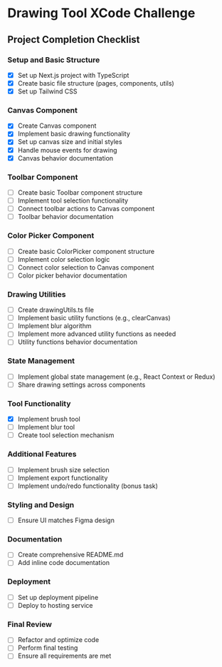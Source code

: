 # Drawing Tool XCode Challenge

## Project Completion Checklist

### Setup and Basic Structure
- [x] Set up Next.js project with TypeScript
- [x] Create basic file structure (pages, components, utils)
- [x] Set up Tailwind CSS

### Canvas Component
- [x] Create Canvas component
- [x] Implement basic drawing functionality
- [x] Set up canvas size and initial styles
- [x] Handle mouse events for drawing
- [x] Canvas behavior documentation

### Toolbar Component
- [ ] Create basic Toolbar component structure
- [ ] Implement tool selection functionality
- [ ] Connect toolbar actions to Canvas component
- [ ] Toolbar behavior documentation

### Color Picker Component
- [ ] Create basic ColorPicker component structure
- [ ] Implement color selection logic
- [ ] Connect color selection to Canvas component
- [ ] Color picker behavior documentation

### Drawing Utilities
- [ ] Create drawingUtils.ts file
- [ ] Implement basic utility functions (e.g., clearCanvas)
- [ ] Implement blur algorithm
- [ ] Implement more advanced utility functions as needed
- [ ] Utility functions behavior documentation

### State Management
- [ ] Implement global state management (e.g., React Context or Redux)
- [ ] Share drawing settings across components

### Tool Functionality
- [x] Implement brush tool
- [ ] Implement blur tool
- [ ] Create tool selection mechanism

### Additional Features
- [ ] Implement brush size selection
- [ ] Implement export functionality
- [ ] Implement undo/redo functionality (bonus task)

### Styling and Design
- [ ] Ensure UI matches Figma design

### Documentation
- [ ] Create comprehensive README.md
- [ ] Add inline code documentation

### Deployment
- [ ] Set up deployment pipeline
- [ ] Deploy to hosting service

### Final Review
- [ ] Refactor and optimize code
- [ ] Perform final testing
- [ ] Ensure all requirements are met

